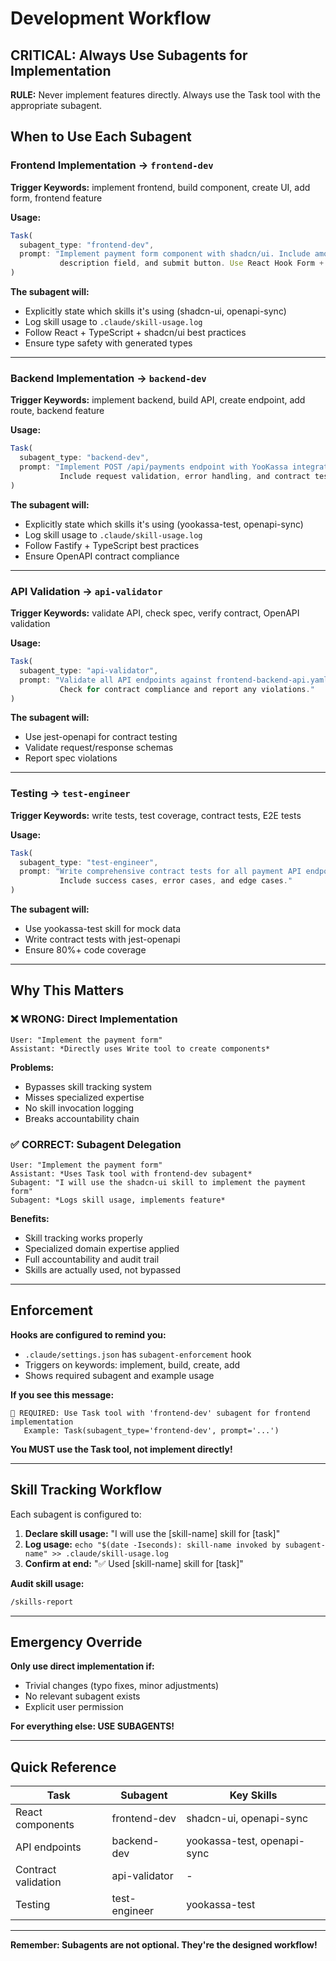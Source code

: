 # Development Workflow

## CRITICAL: Always Use Subagents for Implementation

**RULE:** Never implement features directly. Always use the Task tool with the appropriate subagent.

## When to Use Each Subagent

### Frontend Implementation → `frontend-dev`
**Trigger Keywords:** implement frontend, build component, create UI, add form, frontend feature

**Usage:**
```javascript
Task(
  subagent_type: "frontend-dev",
  prompt: "Implement payment form component with shadcn/ui. Include amount input,
           description field, and submit button. Use React Hook Form + Zod validation."
)
```

**The subagent will:**
- Explicitly state which skills it's using (shadcn-ui, openapi-sync)
- Log skill usage to `.claude/skill-usage.log`
- Follow React + TypeScript + shadcn/ui best practices
- Ensure type safety with generated types

---

### Backend Implementation → `backend-dev`
**Trigger Keywords:** implement backend, build API, create endpoint, add route, backend feature

**Usage:**
```javascript
Task(
  subagent_type: "backend-dev",
  prompt: "Implement POST /api/payments endpoint with YooKassa integration.
           Include request validation, error handling, and contract tests."
)
```

**The subagent will:**
- Explicitly state which skills it's using (yookassa-test, openapi-sync)
- Log skill usage to `.claude/skill-usage.log`
- Follow Fastify + TypeScript best practices
- Ensure OpenAPI contract compliance

---

### API Validation → `api-validator`
**Trigger Keywords:** validate API, check spec, verify contract, OpenAPI validation

**Usage:**
```javascript
Task(
  subagent_type: "api-validator",
  prompt: "Validate all API endpoints against frontend-backend-api.yaml spec.
           Check for contract compliance and report any violations."
)
```

**The subagent will:**
- Use jest-openapi for contract testing
- Validate request/response schemas
- Report spec violations

---

### Testing → `test-engineer`
**Trigger Keywords:** write tests, test coverage, contract tests, E2E tests

**Usage:**
```javascript
Task(
  subagent_type: "test-engineer",
  prompt: "Write comprehensive contract tests for all payment API endpoints.
           Include success cases, error cases, and edge cases."
)
```

**The subagent will:**
- Use yookassa-test skill for mock data
- Write contract tests with jest-openapi
- Ensure 80%+ code coverage

---

## Why This Matters

### ❌ WRONG: Direct Implementation
```
User: "Implement the payment form"
Assistant: *Directly uses Write tool to create components*
```

**Problems:**
- Bypasses skill tracking system
- Misses specialized expertise
- No skill invocation logging
- Breaks accountability chain

### ✅ CORRECT: Subagent Delegation
```
User: "Implement the payment form"
Assistant: *Uses Task tool with frontend-dev subagent*
Subagent: "I will use the shadcn-ui skill to implement the payment form"
Subagent: *Logs skill usage, implements feature*
```

**Benefits:**
- Skill tracking works properly
- Specialized domain expertise applied
- Full accountability and audit trail
- Skills are actually used, not bypassed

---

## Enforcement

**Hooks are configured to remind you:**
- `.claude/settings.json` has `subagent-enforcement` hook
- Triggers on keywords: implement, build, create, add
- Shows required subagent and example usage

**If you see this message:**
```
🤖 REQUIRED: Use Task tool with 'frontend-dev' subagent for frontend implementation
   Example: Task(subagent_type='frontend-dev', prompt='...')
```

**You MUST use the Task tool, not implement directly!**

---

## Skill Tracking Workflow

Each subagent is configured to:

1. **Declare skill usage:** "I will use the [skill-name] skill for [task]"
2. **Log usage:** `echo "$(date -Iseconds): skill-name invoked by subagent-name" >> .claude/skill-usage.log`
3. **Confirm at end:** "✅ Used [skill-name] skill for [task]"

**Audit skill usage:**
```bash
/skills-report
```

---

## Emergency Override

**Only use direct implementation if:**
- Trivial changes (typo fixes, minor adjustments)
- No relevant subagent exists
- Explicit user permission

**For everything else: USE SUBAGENTS!**

---

## Quick Reference

| Task | Subagent | Key Skills |
|------|----------|------------|
| React components | frontend-dev | shadcn-ui, openapi-sync |
| API endpoints | backend-dev | yookassa-test, openapi-sync |
| Contract validation | api-validator | - |
| Testing | test-engineer | yookassa-test |

---

**Remember: Subagents are not optional. They're the designed workflow!**
